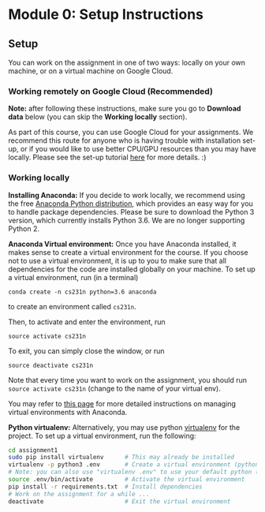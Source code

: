 # Module 0: Setup Instructions

## Setup

You can work on the assignment in one of two ways: locally on your own machine, or on a virtual machine on Google Cloud. 

### Working remotely on Google Cloud (Recommended)

**Note:** after following these instructions, make sure you go to **Download data** below (you can skip the **Working locally** section).

As part of this course, you can use Google Cloud for your assignments. We recommend this route for anyone who is having trouble with installation set-up, or if you would like to use better CPU/GPU resources than you may have locally. Please see the set-up tutorial [here](http://cs231n.github.io/gce-tutorial/) for more details. :)

### Working locally

**Installing Anaconda:**
If you decide to work locally, we recommend using the free [Anaconda Python distribution](https://www.anaconda.com/download/), which provides an easy way for you to handle package dependencies. Please be sure to download the Python 3 version, which currently installs Python 3.6. We are no longer supporting Python 2.

**Anaconda Virtual environment:**
Once you have Anaconda installed, it makes sense to create a virtual environment for the course. If you choose not to use a virtual environment, it is up to you to make sure that all dependencies for the code are installed globally on your machine. To set up a virtual environment, run (in a terminal)

`conda create -n cs231n python=3.6 anaconda`

to create an environment called `cs231n`.

Then, to activate and enter the environment, run

`source activate cs231n`

To exit, you can simply close the window, or run

`source deactivate cs231n`

Note that every time you want to work on the assignment, you should run `source activate cs231n` (change to the name of your virtual env).

You may refer to [this page](https://conda.io/docs/user-guide/tasks/manage-environments.html) for more detailed instructions on managing virtual environments with Anaconda.

**Python virtualenv:**
Alternatively, you may use python [virtualenv](http://docs.python-guide.org/en/latest/dev/virtualenvs/) for the project. To set up a virtual environment, run the following:

```bash
cd assignment1
sudo pip install virtualenv      # This may already be installed
virtualenv -p python3 .env       # Create a virtual environment (python3)
# Note: you can also use "virtualenv .env" to use your default python (please note we support 3.6)
source .env/bin/activate         # Activate the virtual environment
pip install -r requirements.txt  # Install dependencies
# Work on the assignment for a while ...
deactivate                       # Exit the virtual environment
```
